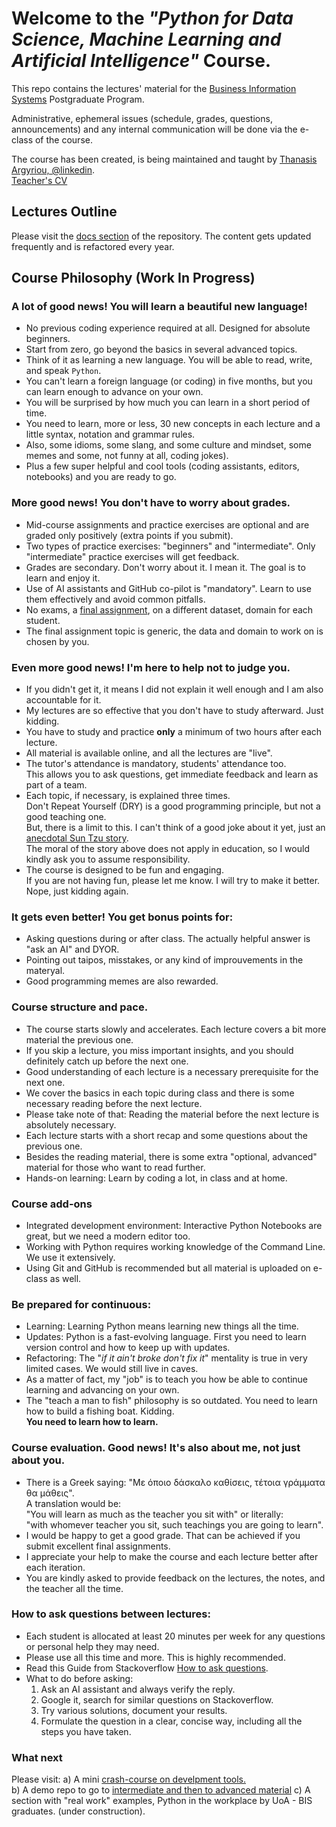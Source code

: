 # Welcome to the *"Python for Data Science, Machine Learning and Artificial Intelligence"* Course.  
This repo contains the lectures' material for the [Business Information Systems](https://bis-analytics.econ.uoa.gr/) Postgraduate Program.  

Administrative, ephemeral issues (schedule, grades, questions, announcements) and any internal communication will be done via the e-class of the course.   

The course has been created, is being maintained and taught by [Thanasis Argyriou, @linkedin](https://www.linkedin.com/in/thanasis-argyriou-06155a94/).  
[Teacher's CV](https://bis-analytics.econ.uoa.gr/fileadmin/depts/econ.uoa.gr/bis-analytics/uploads/argyriou_cv_nov_23_gr.pdf)    

## Lectures Outline
Please visit the [docs section](https://github.com/argythana/uoa_py_course/tree/main/docs) of the repository. The content gets updated frequently and is refactored every year.


## Course Philosophy (Work In Progress)

### A lot of good news! You will learn a beautiful new language!
* No previous coding experience required at all. Designed for absolute beginners.
* Start from zero, go beyond the basics in several advanced topics.
* Think of it as learning a new language. You will be able to read, write, and speak `Python`.  
* You can't learn a foreign language (or coding) in five months, but you can learn enough to advance on your own. 
* You will be surprised by how much you can learn in a short period of time.
* You need to learn, more or less, 30 new concepts in each lecture and a little syntax, notation and grammar rules.
* Also, some idioms, some slang, and some culture and mindset, some memes and some, not funny at all, coding jokes).
* Plus a few super helpful and cool tools (coding assistants, editors, notebooks) and you are ready to go.

### More good news! You don't have to worry about grades.
* Mid-course assignments and practice exercises are optional and are graded only positively (extra points if you submit).
* Two types of practice exercises: "beginners" and "intermediate". Only "intermediate" practice exercises will get feedback.
* Grades are secondary. Don't worry about it. I mean it. The goal is to learn and enjoy it.
* Use of AI assistants and GitHub co-pilot is "mandatory". Learn to use them effectively and avoid common pitfalls.
* No exams, a [final assignment](https://github.com/argythana/uoa_py_course/tree/main/final_assignment), on a different dataset, domain for each student.
* The final assignment topic is generic, the data and domain to work on is chosen by you. 

### Even more good news! I'm here to help not to judge you. 
* If you didn't get it, it means I did not explain it well enough and I am also accountable for it.  
* My lectures are so effective that you don't have to study afterward. Just kidding.
* You have to study and practice **only** a minimum of two hours after each lecture.
* All material is available online, and all the lectures are "live".
* The tutor's attendance is mandatory, students' attendance too.  
This allows you to ask questions, get immediate feedback and learn as part of a team.
* Each topic, if necessary, is explained three times.  
Don't Repeat Yourself (DRY) is a good programming principle, but not a good teaching one.  
But, there is a limit to this. I can't think of a good joke about it yet, just an [anecdotal Sun Tzu story](https://titusng.com/2013/03/04/the-test-of-sun-tzus-art-of-war-on-concubines/).   
The moral of the story above does not apply in education, so I would kindly ask you to assume responsibility. 
* The course is designed to be fun and engaging.   
If you are not having fun, please let me know. I will try to make it better. Nope, just kidding again.

### It gets even better! You get bonus points for:
* Asking questions during or after class. The actually helpful answer is "ask an AI" and DYOR.   
* Pointing out taipos, misstakes, or any kind of improuvements in the materyal.
* Good programming memes are also rewarded.

### Course structure and pace. 
* The course starts slowly and accelerates. Each lecture covers a bit more material the previous one.
* If you skip a lecture, you miss important insights, and you should definitely catch up before the next one.
* Good understanding of each lecture is a necessary prerequisite for the next one.   
* We cover the basics in each topic during class and there is some necessary reading before the next lecture.
* Please take note of that: Reading the material before the next lecture is absolutely necessary.
* Each lecture starts with a short recap and some questions about the previous one.
* Besides the reading material, there is some extra "optional, advanced" material for those who want to read further.
* Hands-on learning: Learn by coding a lot, in class and at home.

### Course add-ons
* Integrated development environment: Interactive Python Notebooks are great, but we need a modern editor too.
* Working with Python requires working knowledge of the Command Line. We use it extensively.
* Using Git and GitHub is recommended but all material is uploaded on e-class as well.

### Be prepared for continuous: 
* Learning: Learning Python means learning new things all the time. 
* Updates: Python is a fast-evolving language. First you need to learn version control and how to keep up with updates. 
* Refactoring: The "*if it ain't broke don't fix it*" mentality is true in very limited cases. We would still live in caves. 
* As a matter of fact, my "job" is to teach you how be able to continue learning and advancing on your own.
* The "teach a man to fish" philosophy is so outdated. You need to learn how to build a fishing boat. Kidding.  
   **You need to learn how to learn.**
 

### Course evaluation. Good news! It's also about me, not just about you.
* There is a Greek saying: "Με όποιο δάσκαλο καθίσεις, τέτοια γράμματα θα μάθεις".    
A translation would be:    
"You will learn as much as the teacher you sit with" or literally:  
"with whomever teacher you sit, such teachings you are going to learn".  
* I would be happy to get a good grade. That can be achieved if you submit excellent final assignments.
* I appreciate your help to make the course and each lecture better after each iteration.
* You are kindly asked to provide feedback on the lectures, the notes, and the teacher all the time.

### How to ask questions between lectures:
* Each student is allocated at least 20 minutes per week for any questions or personal help they may need.
* Please use all this time and more. This is highly recommended.
* Read this Guide from Stackoverflow [How to ask questions](https://stackoverflow.com/help/how-to-ask).
* What to do before asking:  
  1. Ask an AI assistant and always verify the reply.  
  2. Google it, search for similar questions on Stackoverflow.  
  3. Try various solutions, document your results.
  4. Formulate the question in a clear, concise way, including all the steps you have taken.

### What next
Please visit: 
a) A mini [crash-course on develpment tools.](https://github.com/argythana/dev_boilerplate_course)  
b) A demo repo to go to [intermediate and then to advanced material](https://github.com/argythana/r4m_public_demo) 
c) A section with "real work" examples, Python in the workplace by UoA - BIS graduates. (under construction).
